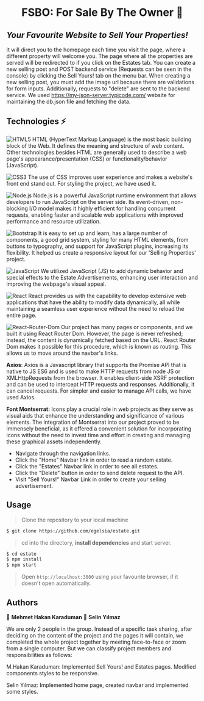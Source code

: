 <h1 align="center"> FSBO: For Sale By The Owner 👋</h1>

## _Your Favourite Website to Sell Your Properties!_

It will direct you to the homepage each time you visit the page, where a different property will welcome you. The page where all the properties are served will be redirected to if you click on the Estates tab. You can create a new selling post and POST backend service (Requests can be seen in the console) by clicking the Sell Yours! tab on the menu bar. When creating a new selling post, you must add the image url because there are validations for form inputs. Additionally, requests to "delete" are sent to the backend service. We used https://my-json-server.typicode.com/ website for maintaining the db.json file and fetching the data.

## Technologies ⚡

![HTML5](https://img.shields.io/badge/-HTML5-blue?style=flat&logo=html5&logoColor=white)
HTML (HyperText Markup Language) is the most basic building block of the Web. It defines the meaning and structure of web content. Other technologies besides HTML are generally used to describe a web page's appearance/presentation (CSS) or functionality/behavior (JavaScript).

![CSS3](https://img.shields.io/badge/-CSS3-blue?style=flat&logo=css3)
The use of CSS improves user experience and makes a website's front end stand out. For styling the project, we have used it.

![Node.js](https://img.shields.io/badge/Node.js-43853D?style=flat&logo=node.js&logoColor=white)
Node.js is a powerful JavaScript runtime environment that allows developers to run JavaScript on the server side. Its event-driven, non-blocking I/O model makes it highly efficient for handling concurrent requests, enabling faster and scalable web applications with improved performance and resource utilization.

![Bootstrap](https://img.shields.io/badge/-Bootstrap-blue?style=flat&logo=bootstrap)
It is easy to set up and learn, has a large number of components, a good grid system, styling for many HTML elements, from buttons to typography, and support for JavaScript plugins, increasing its flexibility. It helped us create a responsive layout for our 'Selling Properties' project.

![JavaScript](https://img.shields.io/badge/-JavaScript-black?style=flat&logo=javascript)
We utilized JavaScript (JS) to add dynamic behavior and special effects to the Estate Advertisements, enhancing user interaction and improving the webpage's visual appeal.

![React](https://img.shields.io/badge/-React-darkblue?style=flat&logo=react)
React provides us with the capability to develop extensive web applications that have the ability to modify data dynamically, all while maintaining a seamless user experience without the need to reload the entire page. 

![React-Router-Dom](https://img.shields.io/badge/React_Router-CA4245?style=flat&logo=react-router&logoColor=white)
Our project has many pages or components, and we built it using React Router Dom. However, the page is never refreshed; instead, the content is dynamically fetched based on the URL. React Router Dom makes it possible for this procedure, which is known as routing. This allows us to move around the navbar's links.

**Axios**: Axios is a Javascript library that supports the Promise API that is native to JS ES6 and is used to make HTTP requests from node JS or XMLHttpRequests from the browser. It enables client-side XSRF protection and can be used to intercept HTTP requests and responses. Additionally, it can cancel requests. For simpler and easier to manage API calls, we have used Axios.

**Font Montserrat:** Icons play a crucial role in web projects as they serve as visual aids that enhance the understanding and significance of various elements. The integration of Montserrat into our project proved to be immensely beneficial, as it offered a convenient solution for incorporating icons without the need to invest time and effort in creating and managing these graphical assets independently. 

- Navigate through the navigation links.
- Click the "Home" Navbar link in order to read a random estate.
- Click the "Estates" Navbar link in order to see all estates.
- Click the "Delete" button in order to send delete request to the API.
- Visit "Sell Yours!" Navbar Link in order to create your selling advertisement.

## Usage

> Clone the repository to your local machine

```sh
$ git clone https://github.com/egelsia/estate.git
```

> cd into the directory, **install dependencies** and start server.

```sh
$ cd estate
$ npm install
$ npm start
```

> Open `http://localhost:3000` using your favourite browser, if it doesn't open automatically.

## Authors

👤 **Mehmet Hakan Karaduman**
👤 **Selin Yılmaz**

We are only 2 people in the group. Instead of a specific task sharing, after deciding on the content of the project and the pages it will contain, we completed the whole project together by meeting face-to-face or zoom from a single computer. But we can classify project members and responsibilities as follows:

M.Hakan Karaduman: Implemented Sell Yours! and Estates pages. Modified components styles to be responsive.

Selin Yılmaz: Implemented home page, created navbar and implemented some styles.
